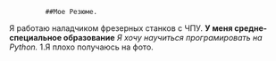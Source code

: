              ##Мое Резюме.
Я работаю наладчиком фрезерных станков с ЧПУ.
**У меня средне-специальное образование**
_Я хочу научиться програмировать на Python._
1.Я плохо получаюсь на фото.